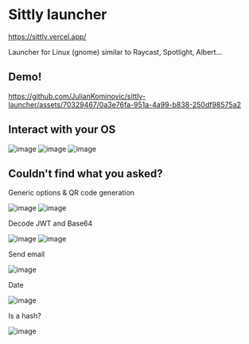 # Sittly launcher

https://sittly.vercel.app/

Launcher for Linux (gnome) similar to Raycast, Spotlight, Albert...

## Demo!
https://github.com/JulianKominovic/sittly-launcher/assets/70329467/0a3e76fa-951a-4a99-b838-250df98575a2

## Interact with your OS
![image](https://github.com/JulianKominovic/sittly-launcher/assets/70329467/01520c1b-40a9-4017-a9cb-c68bb9e5f39c)
![image](https://github.com/JulianKominovic/sittly-launcher/assets/70329467/7b743274-eecc-450a-a1c0-31dc4f7f2225)
![image](https://github.com/JulianKominovic/sittly-launcher/assets/70329467/a97ed981-d20a-4e7d-821a-5a4e99c6355a)

## Couldn't find what you asked?

Generic options & QR code generation

![image](https://github.com/JulianKominovic/sittly-launcher/assets/70329467/f7e5a55f-da5a-47f1-af0e-cc5f4ecb22f5)
![image](https://github.com/JulianKominovic/sittly-launcher/assets/70329467/f389b5f7-c495-49f3-9b90-ed7dbe6a2b48)

Decode JWT and Base64

![image](https://github.com/JulianKominovic/sittly-launcher/assets/70329467/192c7f01-5da7-4d0f-b004-e57b58a38675)
![image](https://github.com/JulianKominovic/sittly-launcher/assets/70329467/b1b7b9a3-8f69-4330-a685-b6073a32585a)

Send email

![image](https://github.com/JulianKominovic/sittly-launcher/assets/70329467/53a35445-e17f-4132-9d99-2a995cbd28e9)

Date

![image](https://github.com/JulianKominovic/sittly-launcher/assets/70329467/2c8d176f-c5ce-47cc-939e-d4d232ee4229)

Is a hash?

![image](https://github.com/JulianKominovic/sittly-launcher/assets/70329467/7f1518f8-c9c1-43dd-9a49-fca79d963965)





